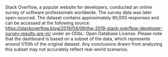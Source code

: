 Stack Overflow, a popular website for developers, conducted an online survey of software professionals worldwide. The survey data was later open-sourced. The dataset contains approximately 90,000 responses and can be accessed at the following source: https://stackoverflow.blog/2019/04/09/the-2019-stack-overflow-developer-survey-results-are-in/ under an ODbL: Open Database License. Please note that the dashboard is based on a subset of the data, which represents around 1/10th of the original dataset. Any conclusions drawn from analyzing this subset may not accurately reflect real-world scenarios.
